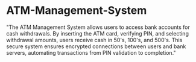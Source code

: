 # ATM-Management-System
"The ATM Management System allows users to access bank accounts for cash withdrawals. By inserting the ATM card, verifying PIN, and selecting withdrawal amounts, users receive cash in 50's, 100's, and 500's. This secure system ensures encrypted connections between users and bank servers, automating transactions from PIN validation to completion."
